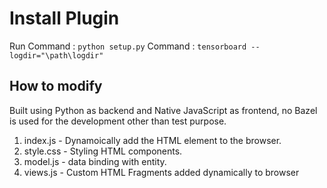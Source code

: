 # Install Plugin

Run
Command : ```python setup.py```
Command : ```tensorboard --logdir="\path\logdir"```

## How to modify

Built using Python as backend and Native JavaScript as frontend, no Bazel is used for the development other than test purpose.

1. index.js - Dynamoically add the HTML element to the browser.
2. style.css - Styling HTML components.
3. model.js - data binding with entity.
4. views.js - Custom HTML Fragments added dynamically to browser

##